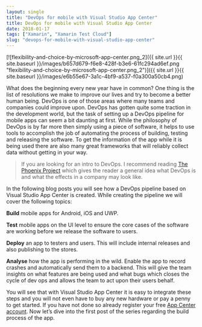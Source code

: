 ```yaml
---
layout: single
title: "DevOps for mobile with Visual Studio App Center"
title: DevOps for mobile with Visual Studio App Center
date: 2018-01-17
tags: ["Xamarin", "Xamarin Test Cloud"]
slug: "devops-for-mobile-with-visual-studio-app-center"
---
```


[![flexibility-and-choice-by-microsoft-app-center.png_2]({{ site.url }}{{ site.baseurl }}/images/b657d679-f6e8-428f-b3e6-61fc294ad6ef.png "flexibility-and-choice-by-microsoft-app-center.png_2")]({{ site.url }}{{ site.baseurl }}/images/e6b55e67-3a1c-4bf9-a537-f0a300a50cb4.png)

What does the beginning every new year have in common? One thing is the list of resolutions we make to improve our lives and try to become a better human being. DevOps is one of those areas where many teams and companies could improve upon. DevOps has gotten quite some traction in the development world, but the task of setting up a DevOps pipeline for mobile apps can seem a bit daunting at first. While the philosophy of DevOps is by far more then simply using a piece of software, it helps to use tools to accomplish the job of automating the process of building, testing and releasing the software. To get the information of the app while it is being used there are also many great frameworks that will reliably collect data without getting in your way.


> If you are looking for an intro to DevOps. I recommend reading [The Phoenix Project](https://itrevolution.com/book/the-phoenix-project/ "The Phoenix Project book link.") which gives the reader a general idea what DevOps is and what the effects in a company may look like.


In the following blog posts you will see how a DevOps pipeline based on Visual Studio App Center is created. While creating the pipeline we will cover the following topics:

**Build** mobile apps for Android, iOS and UWP.

**Test** mobile apps on the UI level to ensure the core cases of the software are working before we release the software to users.

**Deploy** an app to testers and users. This will include internal releases and also publishing to the stores.

**Analyse** how the app is performing in the wild. Enable the app to record crashes and automatically send them to a backend. This will give the team insights on what features are being used and what bugs which closes the cycle of dev ops and allows the team to act upon their users behalf.

You will see that with Visual Studio App Center it is easy to integrate these steps and you will not even have to buy any new hardware or pay a penny to get started. If you have not done so already register your free [App Center account](https://appcenter.ms/ "App Center website"). Now let’s dive into the first post of the series regarding the build process of the app.
